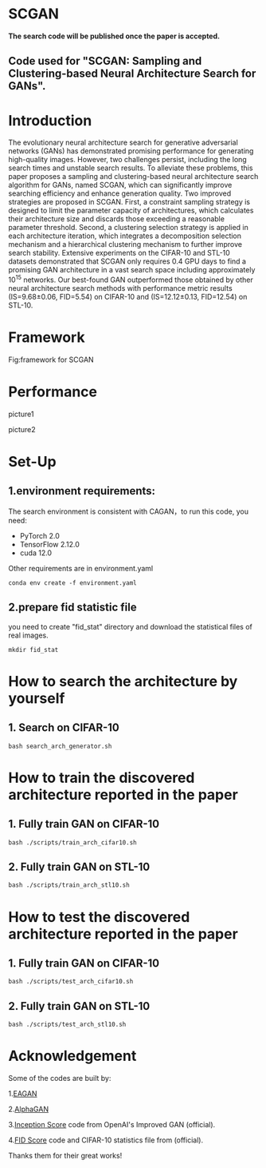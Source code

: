 # SCGAN
**The search code will be published once the paper is accepted.**
## Code used for "SCGAN: Sampling and Clustering-based Neural Architecture Search for GANs".

# Introduction
The evolutionary neural architecture search for generative adversarial networks (GANs) has demonstrated promising performance for generating high-quality images. However, two challenges persist, including the long search times and unstable search results. To alleviate these problems, this paper proposes a sampling and clustering-based neural architecture search algorithm for GANs, named SCGAN, which can significantly improve searching efficiency and enhance generation quality. Two improved strategies are proposed in SCGAN. First, a constraint sampling strategy is designed to limit the parameter capacity of architectures, which calculates their architecture size and discards those exceeding a reasonable parameter threshold. Second, a clustering selection strategy is applied in each architecture iteration, which integrates a decomposition selection mechanism and a hierarchical clustering mechanism to further improve search stability. Extensive experiments on the CIFAR-10 and STL-10 datasets demonstrated that SCGAN only requires 0.4 GPU days to find a promising GAN architecture in a vast search space including approximately 10$^{15}$ networks. Our best-found GAN outperformed those obtained by other neural architecture search methods with performance metric results (IS=9.68±0.06, FID=5.54) on CIFAR-10 and (IS=12.12±0.13, FID=12.54) on STL-10.  

# Framework
Fig:framework for SCGAN

# Performance
<!-- 这是注释![](./picture/C10.png)  ![](./picture/S10.png) -->
picture1

picture2

# Set-Up 
## 1.environment requirements:
The search environment is consistent with CAGAN，to run this code, you need:  
- PyTorch 2.0  
- TensorFlow 2.12.0  
- cuda 12.0  

Other requirements are in environment.yaml 

<!-- install code  -->
<pre><code>conda env create -f environment.yaml
</code></pre>

## 2.prepare fid statistic file
you need to create "fid_stat" directory and download the statistical files of real images.
<pre><code>mkdir fid_stat
</code></pre>

# How to search the  architecture by yourself
## 1. Search on CIFAR-10
<pre><code>bash search_arch_generator.sh
</code></pre>
# How to train the discovered architecture reported in the paper
## 1. Fully train GAN on CIFAR-10
<pre><code>bash ./scripts/train_arch_cifar10.sh
</code></pre>
## 2. Fully train GAN on STL-10
<pre><code>bash ./scripts/train_arch_stl10.sh
</code></pre>

# How to test the discovered architecture reported in the paper
## 1. Fully train GAN on CIFAR-10
<pre><code>bash ./scripts/test_arch_cifar10.sh
</code></pre>
## 2. Fully train GAN on STL-10
<pre><code>bash ./scripts/test_arch_stl10.sh
</code></pre>

# Acknowledgement
Some of the codes are built by:

1.[EAGAN](https://github.com/marsggbo/EAGAN)

2.[AlphaGAN](https://github.com/yuesongtian/AlphaGAN)

3.[Inception Score](https://github.com/openai/improved-gan/tree/master/inception_score) code from OpenAI's Improved GAN (official).

4.[FID Score](https://github.com/bioinf-jku/TTUR) code and CIFAR-10 statistics file from  (official).

Thanks them for their great works!
